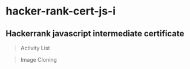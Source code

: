 # hacker-rank-cert-js-i
## Hackerrank javascript intermediate certificate 

> Activity List

> Image Cloning